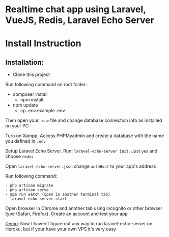 # Realtime chat app using Laravel, VueJS, Redis, Laravel Echo Server

# Install Instruction



## Installation:
- Clone this project

Run following command on root folder:
  - composer install
	- npm install
  - npm update
	- cp .env.example .env

Then open your `.env` file and change database connection info as installed on your PC

Turn on Xampp, Access PHPMyadmin and create a database with the name you defined in `.env`

Setup Laravel Echo Server. Run: `laravel-echo-server init`. Just `yes` and choose `redis`

Open `laravel-echo-server.json` change `authHost` to your app's address

Run following command: 

	- php artisan migrate
	- php artisan serve
	- npm run watch (open in another terminal tab)
	- laravel-echo-server start

Open browser in Chrome and another tab using incognito or other browser type (Safari, Firefox). Create an account and test your app

[Demo](https://agile-sea-38553.herokuapp.com/): Now I haven't figure out any way to run laravel-echo-server on Heroku, but if your have your own VPS it's very easy
